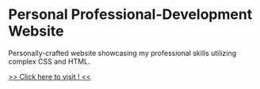 # Personal Professional-Development Website

Personally-crafted website showcasing my professional skills utilizing complex CSS and HTML.

<a href="https://iannappi577.github.io/"> >> Click here to visit ! << </a>
